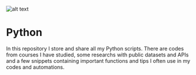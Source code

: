 ![alt text](https://cadernodelaboratorio.com.br/wp-content/uploads/2018/07/python37.png) 

# Python
In this repository I store and share all my Python scripts. There are codes from courses I have studied, some researchs with public datasets and APIs and a few snippets containing important functions and tips I often use in my codes and automations.

